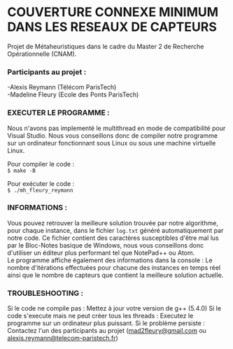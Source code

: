 ﻿# COUVERTURE CONNEXE MINIMUM DANS LES RESEAUX DE CAPTEURS

Projet de Métaheuristiques dans le cadre du Master 2 de Recherche Opérationnelle (CNAM).

### Participants au projet : <br />

-Alexis Reymann (Télécom ParisTech)<br />
-Madeline Fleury (Ecole des Ponts ParisTech)<br />

### EXECUTER LE PROGRAMME :<br />

Nous n'avons pas implementé le multithread en mode de compatibilité pour Visual Studio. Nous vous conseillons donc de compiler notre programme sur un ordinateur fonctionnant sous Linux ou sous une machine virtuelle Linux.<br />

Pour compiler le code :<br />
`$ make -B`

Pour exécuter le code :<br />
`$ ./mh_fleury_reymann`

### INFORMATIONS :<br />

Vous pouvez retrouver la meilleure solution trouvée par notre algorithme, pour chaque instance, dans le fichier `log.txt` généré automatiquement par notre code. Ce fichier contient des caractères susceptibles d'être mal lus par le Bloc-Notes basique de Windows, nous vous conseillons donc d'utiliser un éditeur plus performant tel que NotePad++ ou Atom. <br />
Le programme affiche également des informations dans la console : Le nombre d'itérations effectuées pour chacune des instances en temps réel ainsi que le nombre de capteurs que contient la meilleure solution actuelle.

### TROUBLESHOOTING :<br />

Si le code ne compile pas : Mettez à jour votre version de g++ (5.4.0)
Si le code s'execute mais ne peut créer tous les threads : Executez le programme sur un ordinateur plus puissant.
Si le problème persiste : Contactez l'un des participants au projet (mad2fleury@gmail.com ou alexis.reymann@telecom-paristech.fr)
